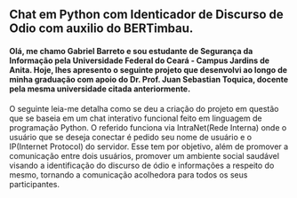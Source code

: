 ## Chat em Python com Identicador de Discurso de Odio com auxilio do BERTimbau.

#### Olá, me chamo Gabriel Barreto e sou estudante de Segurança da Informação pela Universidade Federal do Ceará - Campus Jardins de Anita. Hoje, lhes apresento o seguinte projeto que desenvolvi ao longo de minha graduação com apoio do Dr. Prof. Juan Sebastian Toquica, docente pela mesma universidade citada anteriormente.

O seguinte leia-me detalha como se deu a criação do projeto em questão que se baseia em um chat interativo funcional feito em linguagem de programação Python. O referido funciona via IntraNet(Rede Interna) onde o usuário que se deseja conectar é pedido seu nome de usuário e o IP(Internet Protocol) do servidor. Esse tem por objetivo, além de promover a comunicação entre dois usuários, promover um ambiente social saudável visando a identificação do discurso de ódio e informações a respeito do mesmo, tornando a comunicação acolhedora para todos os seus participantes.
